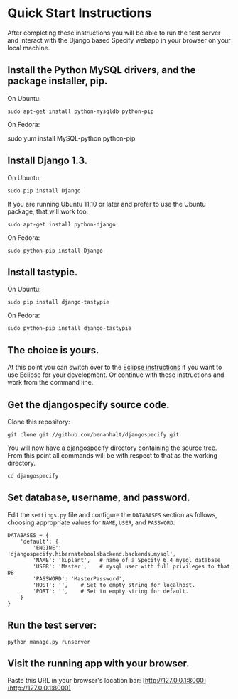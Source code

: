 Quick Start Instructions
========================

After completing these instructions you will be able to run the test
server and interact with the Django based Specify webapp in your
browser on your local machine.


Install the Python MySQL drivers, and the package installer, pip.
-----------------------------------------------------------------
On Ubuntu:

    sudo apt-get install python-mysqldb python-pip

On Fedora:

   sudo yum install MySQL-python python-pip

Install Django 1.3.
-------------------
On Ubuntu:

    sudo pip install Django

If you are running Ubuntu 11.10 or later and prefer to use the Ubuntu
package, that will work too.

    sudo apt-get install python-django

On Fedora:

    sudo python-pip install Django


Install tastypie.
-----------------
On Ubuntu:

    sudo pip install django-tastypie

On Fedora:

    sudo python-pip install django-tastypie

The choice is yours.
--------------------
At this point you can switch over to the [Eclipse
instructions](README-ECLIPSE.md) if you want to use Eclipse for your
development. Or continue with these instructions and work from the
command line.

Get the djangospecify source code.
----------------------------------
Clone this repository:

    git clone git://github.com/benanhalt/djangospecify.git

You will now have a djangospecify directory containing the source
tree. From this point all commands will be with respect to that as the
working directory.

    cd djangospecify

Set database, username, and password.
-------------------------------------
Edit the `settings.py` file and configure the `DATABASES` section as follows,
choosing appropriate values for `NAME`, `USER`, and `PASSWORD`:

    DATABASES = {
        'default': {
            'ENGINE': 'djangospecify.hibernateboolsbackend.backends.mysql',
            'NAME': 'kuplant',   # name of a Specify 6.4 mysql database
            'USER': 'Master',    # mysql user with full privileges to that DB
            'PASSWORD': 'MasterPassword',
            'HOST': '',    # Set to empty string for localhost.
            'PORT': '',    # Set to empty string for default.
        }
    }

Run the test server:
--------------------

    python manage.py runserver


Visit the running app with your browser.
----------------------------------------
Paste this URL in your browser's location bar:
[http://127.0.0.1:8000](http://127.0.0.1:8000)

